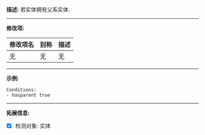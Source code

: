 **描述:** 若实体拥有父系实体.

---

**修改项:**

| 修改项名  | 别称           | 描述                      |
| --------- | -------------- | ------------------------- |
| 无 | 无 | 无 |

---

**示例:**

```
Conditions:
- hasparent true
```

---

**拓展信息:**

- [x] 检测对象: 实体